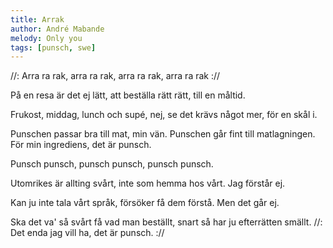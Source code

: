 ```yaml
---
title: Arrak
author: André Mabande
melody: Only you
tags: [punsch, swe]
---
```


//: Arra ra rak, arra ra rak,
arra ra rak, arra ra rak ://

På en resa är det ej lätt,
att beställa rätt rätt,
till en måltid.

Frukost, middag, lunch och supé,
nej, se det krävs något mer,
för en skål i.

Punschen passar bra till mat, min vän.
Punschen går fint till matlagningen.
För min ingrediens,
det är punsch.

Punsch punsch, punsch punsch, punsch punsch.

Utomrikes är allting svårt,
inte som hemma hos vårt.
Jag förstår ej.

Kan ju inte tala vårt språk,
försöker få dem förstå.
Men det går ej.

Ska det va' så svårt få vad man beställt,
snart så har ju efterrätten smällt.
//: Det enda jag vill ha, det är punsch. ://
